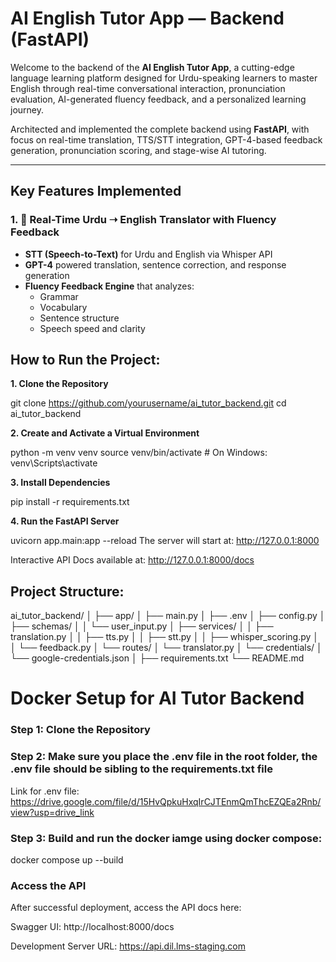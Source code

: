 # AI English Tutor App — Backend (FastAPI)

Welcome to the backend of the **AI English Tutor App**, a cutting-edge language learning platform designed for Urdu-speaking learners to master English through real-time conversational interaction, pronunciation evaluation, AI-generated fluency feedback, and a personalized learning journey.

Architected and implemented the complete backend using **FastAPI**, with focus on real-time translation, TTS/STT integration, GPT-4-based feedback generation, pronunciation scoring, and stage-wise AI tutoring.

---

## Key Features Implemented

### 1. 🔁 Real-Time Urdu ➝ English Translator with Fluency Feedback
- **STT (Speech-to-Text)** for Urdu and English via Whisper API
- **GPT-4** powered translation, sentence correction, and response generation
- **Fluency Feedback Engine** that analyzes:
  - Grammar
  - Vocabulary
  - Sentence structure
  - Speech speed and clarity


## How to Run the Project:

**1. Clone the Repository**

git clone https://github.com/yourusername/ai_tutor_backend.git
cd ai_tutor_backend

**2. Create and Activate a Virtual Environment** 

python -m venv venv
source venv/bin/activate     # On Windows: venv\Scripts\activate

**3. Install Dependencies**

pip install -r requirements.txt

**4. Run the FastAPI Server**

uvicorn app.main:app --reload
The server will start at: http://127.0.0.1:8000

Interactive API Docs available at: http://127.0.0.1:8000/docs


## Project Structure:

ai_tutor_backend/
│
├── app/
│   ├── main.py
│   ├── .env
│   ├── config.py
│   ├── schemas/
│   │   └── user_input.py
│   ├── services/
│   │   ├── translation.py
│   │   ├── tts.py
│   │   ├── stt.py
│   │   ├── whisper_scoring.py
│   │   └── feedback.py
│   └── routes/
│       └── translator.py
│   └── credentials/
│       └── google-credentials.json
│
├── requirements.txt
└── README.md


# Docker Setup for AI Tutor Backend

### Step 1: Clone the Repository

### Step 2: Make sure you place the .env file in the root folder, the .env file should be sibling to the requirements.txt file
Link for .env file: https://drive.google.com/file/d/15HvQpkuHxqIrCJTEnmQmThcEZQEa2Rnb/view?usp=drive_link

### Step 3: Build and run the docker iamge using docker compose:
docker compose up --build

### Access the API
After successful deployment, access the API docs here:

Swagger UI: http://localhost:8000/docs

Development Server URL: https://api.dil.lms-staging.com


